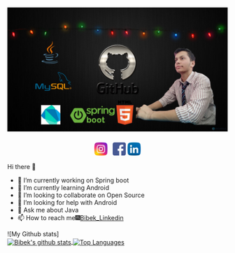 
# [![Bibek Upreti header](https://github.com/BibekUprety/Demo_Portfoilo_Website/blob/master/img/bibek.jpg)](https://waylonwalker.com)<img height="30">

<p align='center'>
<a href="https://www.instagram.com/bibek6765/"><img height="30" src="https://github.com/BibekUprety/Demo_Portfoilo_Website/blob/master/img/github%20profile/instagram-sketched.png"></i></a>&nbsp;&nbsp;
<a href="https://www.facebook.com/bibek.uprety.37/"><img height="30" src="https://github.com/BibekUprety/Demo_Portfoilo_Website/blob/master/img/github%20profile/facebook.png"></a>
<a href="https://www.linkedin.com/in/bibek-upreti/"><img height="30" src="https://github.com/BibekUprety/Demo_Portfoilo_Website/blob/master/img/github%20profile/linkedin.png"></a>
</p>







 Hi there 👋


- 🔭 I’m currently working on Spring boot
- 🌱 I’m currently learning Android
- 👯 I’m looking to collaborate on Open Source
- 🤔 I’m looking for help with Android
- 💬 Ask me about Java
- 📫 How to reach me:fireworks:[Bibek_Linkedin](https://www.linkedin.com/in/bibek-upreti/)


![My Github stats]<br/>
<a href="https://github-readme-stats.vercel.app/api?username=bibekuprety">
  <img align="center" src="https://github-readme-stats.vercel.app/api?username=bibekuprety&show_icons=true&include_all_commits=true&theme=radical" alt="Bibek's github stats" />
 <img align="center" src="https://github-readme-stats.vercel.app/api/top-langs?username=bibekuprety&hide=html, shell&theme=radical" alt="Top Languages" />
</a>


